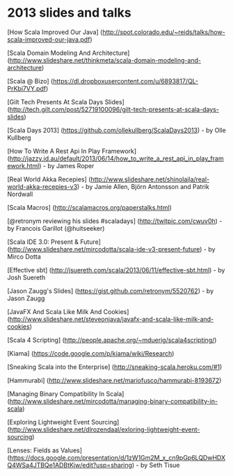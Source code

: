 # 2013 slides and talks

[How Scala Improved Our Java]
(http://spot.colorado.edu/~reids/talks/how-scala-improved-our-java.pdf)


[Scala Domain Modeling And Architecture]
(http://www.slideshare.net/thinkmeta/scala-domain-modeling-and-architecture)


[Scala @ Bizo]
(https://dl.dropboxusercontent.com/u/6893817/QL-PrKbi7VY.pdf)


[Gilt Tech Presents At Scala Days Slides]
(http://tech.gilt.com/post/52719100096/gilt-tech-presents-at-scala-days-slides)


[Scala Days 2013]
(https://github.com/ollekullberg/ScalaDays2013) - by Olle Kullberg


[How To Write A Rest Api In Play Framework]
(http://jazzy.id.au/default/2013/06/14/how_to_write_a_rest_api_in_play_framework.html) - by James Roper


[Real World Akka Recepies]
(http://www.slideshare.net/shinolajla/real-world-akka-recepies-v3) - by Jamie Allen, Björn Antonsson and Patrik Nordwall


[Scala Macros]
(http://scalamacros.org/paperstalks.html)


[@retronym reviewing his slides #scaladays]
(http://twitpic.com/cwuv0h) - by Francois Garillot (@huitseeker)


[Scala IDE 3.0: Present & Future]
(http://www.slideshare.net/mircodotta/scala-ide-v3-present-future) - by Mirco Dotta


[Effective sbt]
(http://jsuereth.com/scala/2013/06/11/effective-sbt.html) - by Josh Suereth


[Jason Zaugg's Slides]
(https://gist.github.com/retronym/5520762) - by Jason Zaugg


[JavaFX And Scala Like Milk And Cookies]
(http://www.slideshare.net/steveonjava/javafx-and-scala-like-milk-and-cookies)


[Scala 4 Scripting]
(http://people.apache.org/~mduerig/scala4scripting/)


[Kiama]
(https://code.google.com/p/kiama/wiki/Research)


[Sneaking Scala into the Enterprise]
(http://sneaking-scala.heroku.com/#1)


[Hammurabi]
(http://www.slideshare.net/mariofusco/hammurabi-8193672)


[Managing Binary Compatibility In Scala]
(http://www.slideshare.net/mircodotta/managing-binary-compatibility-in-scala)


[Exploring Lightweight Event Sourcing]
(http://www.slideshare.net/dlrozendaal/exloring-lightweight-event-sourcing)


[Lenses: Fields as Values]
(https://docs.google.com/presentation/d/1zW1Gm2M_x_cn9pGp6LQDwHDXQ4WSa4JTBQe1ADBtKjw/edit?usp=sharing) - by Seth Tisue

